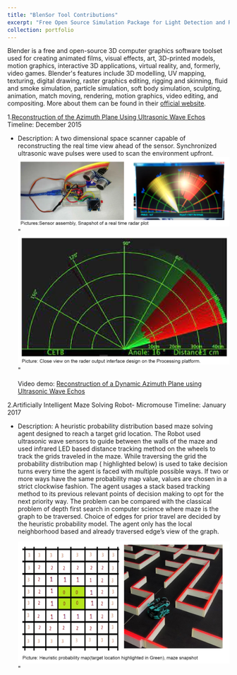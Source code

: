 ```yaml
---
title: "BlenSor Tool Contributions"
excerpt: "Free Open Source Simulation Package for Light Detection and Ranging (LIDAR/LADAR) and Kinect sensors. <br/> ![alt text](https://github.com/jasorsi13/jasorsi.github.io/blob/master/images/blensorlogo.PNG?raw=true)"
collection: portfolio
---
```


Blender is a free and open-source 3D computer graphics software toolset used for creating animated films, visual effects, art, 3D-printed models, motion graphics, interactive 3D applications, virtual reality, and, formerly, video games. Blender's features include 3D modelling, UV mapping, texturing, digital drawing, raster graphics editing, rigging and skinning, fluid and smoke simulation, particle simulation, soft body simulation, sculpting, animation, match moving, rendering, motion graphics, video editing, and compositing. More about them can be found in their [official website](https://www.blensor.org/). 


1.[Reconstruction of the Azimuth Plane Using Ultrasonic Wave Echos](https://www.youtube.com/watch?v=uXxN-u29SSY)
   Timeline: December 2015
 * Description: A two dimensional space scanner capable of reconstructing the real time view ahead of the sensor. Synchronized ultrasonic wave pulses were used to scan      the environment upfront.
   ![alt text](https://github.com/jasorsi13/jasorsi.github.io/blob/master/images/Capture1.PNG?raw=true)" <br/>
   ![alt text](https://github.com/jasorsi13/jasorsi.github.io/blob/master/images/Capture2.PNG?raw=true)" <br/>

   Video demo: [Reconstruction of a Dynamic Azimuth Plane using Ultrasonic Wave Echos](https://www.youtube.com/watch?v=uXxN-u29SSY)
 
2.Artificially Intelligent Maze Solving Robot- Micromouse
   Timeline: January 2017
 * Description: A heuristic probability distribution based maze solving agent designed to reach a
   target grid location. The Robot used ultrasonic wave sensors to guide between the walls of the
   maze and used infrared LED based distance tracking method on the wheels to track the grids
   traveled in the maze. While traversing the grid the probability distribution map ( highlighted
   below) is used to take decision turns every time the agent is faced with multiple possible ways.
   If two or more ways have the same probability map value, values are chosen in a strict
   clockwise fashion. The agent usages a stack based tracking method to its previous relevant
   points of decision making to opt for the next priority way.
   The problem can be compared with the classical problem of depth first search in computer
   science where maze is the graph to be traversed. Choice of edges for prior travel are decided
   by the heuristic probability model. The agent only has the local neighborhood based and already
   traversed edge’s view of the graph.
   
   ![alt text](https://github.com/jasorsi13/jasorsi.github.io/blob/master/images/Capture3.PNG?raw=true)" <br/>




